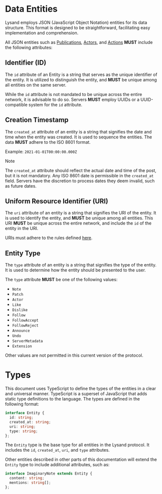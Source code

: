 # Data Entities

Lysand employs JSON (JavaScript Object Notation) entities for its data structure. This format is designed to be straightforward, facilitating easy implementation and comprehension.

All JSON entities such as [Publications](/data-entities/publications), [Actors](/data-entities/actors), and [Actions](/data-entities/actions) **MUST** include the following attributes:

## Identifier (ID)

The `id` attribute of an Entity is a string that serves as the unique identifier of the entity. It is utilized to distinguish the entity, and **MUST** be unique among all entities on the same server.

While the `id` attribute is not mandated to be unique across the entire network, it is advisable to do so. Servers **MUST** employ UUIDs or a UUID-compatible system for the `id` attribute.

## Creation Timestamp

The `created_at` attribute of an entity is a string that signifies the date and time when the entity was created. It is used to sequence the entities. The data **MUST** adhere to the ISO 8601 format.

Example: `2021-01-01T00:00:00.000Z`

> [!NOTE]
> The `created_at` attribute should reflect the actual date and time of the post, but it is not mandatory. Any ISO 8601 date is permissible in the `created_at` field. Servers have the discretion to process dates they deem invalid, such as future dates.

## Uniform Resource Identifier (URI)

The `uri` attribute of an entity is a string that signifies the URI of the entity. It is used to identify the entity, and **MUST** be unique among all entities. This URI **MUST** be unique across the entire network, and include the `id` of the entity in the URI.

URIs must adhere to the rules defined [here](/spec).

## Entity Type

The `type` attribute of an entity is a string that signifies the type of the entity. It is used to determine how the entity should be presented to the user.

The `type` attribute **MUST** be one of the following values:
- `Note`
- `Patch`
- `Actor`
- `Like`
- `Dislike`
- `Follow`
- `FollowAccept`
- `FollowReject`
- `Announce`
- `Undo`
- `ServerMetadata`
- `Extension`

Other values are not permitted in this current version of the protocol.

# Types

This document uses TypeScript to define the types of the entities in a clear and universal manner. TypeScript is a superset of JavaScript that adds static type definitions to the language. The types are defined in the following format:

```typescript
interface Entity {
  id: string;
  created_at: string;
  uri: string;
  type: string;
};
```

The `Entity` type is the base type for all entities in the Lysand protocol. It includes the `id`, `created_at`, `uri`, and `type` attributes.

Other entities described in other parts of this documentation will extend the `Entity` type to include additional attributes, such as:
    
```typescript
interface ImaginaryNote extends Entity {
  content: string;
  mentions: string[];
};
```
